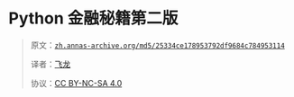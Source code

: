 # Python 金融秘籍第二版

> 原文：[`zh.annas-archive.org/md5/25334ce178953792df9684c784953114`](https://zh.annas-archive.org/md5/25334ce178953792df9684c784953114)
> 
> 译者：[飞龙](https://github.com/wizardforcel)
> 
> 协议：[CC BY-NC-SA 4.0](http://creativecommons.org/licenses/by-nc-sa/4.0/)